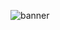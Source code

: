 ![banner](https://github.com/ilham3169/ilham3169/assets/95313675/b13ab926-b270-48dd-928e-8f3a9aee8aa6)
